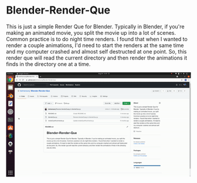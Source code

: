 # Blender-Render-Que
This is just a simple Render Que for Blender. Typically in Blender, if you're making an animated movie, you split the movie up into a lot of scenes. Common practice is to do night time renders. I found that when I wanted to render a couple animations, I'd need to start the renders at the same time and my computer crashed and almost self destructed at one point. So, this render que will read the current directory and then render the animations it finds in the directory one at a time. 

![alt-text](https://github.com/kelmensonj/Blender-Render-Que/blob/main/render_gif.gif)
